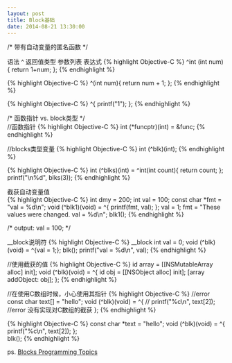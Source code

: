 ```yaml
---
layout: post
title: Block基础
date: 2014-08-21 13:30:00
---
```


/*
 带有自动变量的匿名函数
 */

语法
^ 返回值类型 参数列表 表达式
{% highlight Objective-C %}
^int (int num){
        return 1+num;
 };
{% endhighlight %}
 
{% highlight Objective-C %}
^(int num){
    return num + 1;
};
{% endhighlight %}

{% highlight Objective-C %}
^{
	printf("1");
};
{% endhighlight %}

/*
函数指针 vs. block类型
*/<br/>
//函数指针
{% highlight Objective-C %}
int (*funcptr)(int) = &func;
{% endhighlight %}

//blocks类型变量
{% highlight Objective-C %}
int (^blk)(int);
{% endhighlight %}

{% highlight Objective-C %}
int (^blks)(int) = ^int(int count){
        return count;
    };    
printf("\n%d", blks(3));
{% endhighlight %}

截获自动变量值<br/>
{% highlight Objective-C %}
int dmy = 200;
int val = 100;
const char *fmt = "val = %d\n";
void (^blk1)(void) = ^{
    printf(fmt, val);
};
val = 1;
fmt = "These values were changed. val = %d\n";
blk1();
{% endhighlight %}

/*
 output: val = 100;
 */

 __block说明符
{% highlight Objective-C %}
 __block int val = 0;
 void (^blk)(void) = ^{val = 1;};
 blk();
 printf("val = %d\n", val);
{% endhighlight %}

//使用截获的值
{% highlight Objective-C %}
id array = [[NSMutableArray alloc] init];
void (^blk)(void) = ^{
    id obj = [[NSObject alloc] init];
    [array addObject: obj];
};
{% endhighlight %}

//在使用C数组时候，小心使用其指针
{% highlight Objective-C %}
//error
const char text[] = "hello";
void (^blk)(void) = ^{
//  printf("%c\n", text[2]); //error 没有实现对C数组的截获
};
{% endhighlight %}

{% highlight Objective-C %}
const char *text = "hello";
void (^blk)(void) = ^{
    printf("%c\n", text[2]);
};    
blk();
{% endhighlight %}

ps.
<a href="https://developer.apple.com/library/ios/documentation/Cocoa/Conceptual/Blocks/Articles/bxGettingStarted.html" rel="external nofollow" target="_blank" class="muted">Blocks Programming Topics</a>
